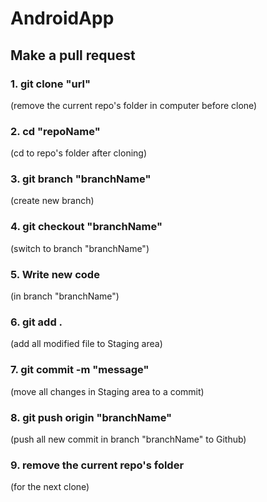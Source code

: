 
# AndroidApp

## Make a pull request

### 1. git clone "url" 
(remove the current repo's folder in computer before clone)
### 2. cd "repoName"
(cd to repo's folder after cloning)
### 3. git branch "branchName" 
(create new branch)
### 4. git checkout "branchName" 
(switch to branch "branchName")
### 5. Write new code 
(in branch "branchName")
### 6. git add . 
(add all modified file to Staging area)
### 7. git commit -m "message" 
(move all changes in Staging area to a commit)
### 8. git push origin "branchName" 
(push all new commit in branch "branchName" to Github)
### 9. remove the current repo's folder 
(for the next clone)
